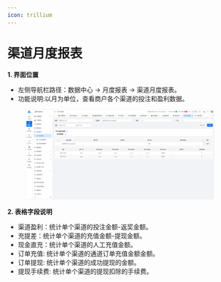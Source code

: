 ```yaml
---
icon: trillium
---
```


# 渠道月度报表

**1. 界面位置**

* 左侧导航栏路径：数据中心 → 月度报表 → 渠道月度报表。
* 功能说明:以月为单位，查看商户各个渠道的投注和盈利数据。

<figure><img src="../../.gitbook/assets/image (20).png" alt=""><figcaption></figcaption></figure>

**2. 表格字段说明**

* 渠道盈利：统计单个渠道的投注金额-返奖金额。
* 充提差：统计单个渠道的充值金额-提现金额。
* 现金直充：统计单个渠道的人工充值金额。
* 订单充值: 统计单个渠道的通道订单充值金额金额。
* 订单提现: 统计单个渠道的成功提现的金额。
* 提现手续费: 统计单个渠道的提现扣除的手续费。
